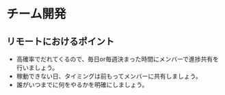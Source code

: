 # チーム開発

## リモートにおけるポイント

* 高確率でだれてくるので、毎日or毎週決まった時間にメンバーで進捗共有を行いましょう。
* 稼動できない日、タイミングは前もってメンバーに共有しましょう。
* 誰がいつまでに何をやるかを明確にしましょう。

